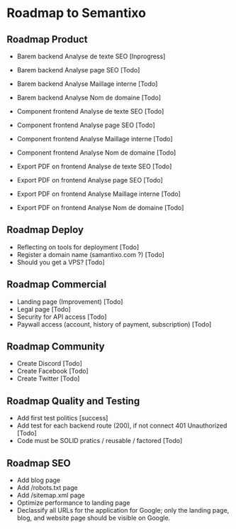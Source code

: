 # Roadmap to Semantixo

## Roadmap Product

- Barem backend Analyse de texte SEO [Inprogress]
- Barem backend Analyse page SEO [Todo]
- Barem backend Analyse Maillage interne [Todo]
- Barem backend Analyse Nom de domaine [Todo]

- Component frontend Analyse de texte SEO [Todo]
- Component frontend Analyse page SEO [Todo]
- Component frontend Analyse Maillage interne [Todo]
- Component frontend Analyse Nom de domaine [Todo]

- Export PDF on frontend Analyse de texte SEO [Todo]
- Export PDF on frontend Analyse page SEO [Todo]
- Export PDF on frontend Analyse Maillage interne [Todo]
- Export PDF on frontend Analyse Nom de domaine [Todo]


## Roadmap Deploy

- Reflecting on tools for deployment [Todo]
- Register a domain name (samantixo.com ?) [Todo]
- Should you get a VPS? [Todo]

## Roadmap Commercial

- Landing page (Improvement) [Todo]
- Legal page [Todo]
- Security for API access [Todo]
- Paywall access (account, history of payment, subscription) [Todo]

## Roadmap Community

- Create Discord [Todo]
- Create Facebook [Todo]
- Create Twitter [Todo]

## Roadmap Quality and Testing

- Add first test politics [success]
- Add test for each backend route (200), if not connect 401 Unauthorized [Todo]
- Code must be SOLID pratics / reusable / factored [Todo]

## Roadmap SEO 

- Add blog page 
- Add /robots.txt page 
- Add /sitemap.xml page 
- Optimize performance to landing page
- Declassify all URLs for the application for Google; only the landing page, blog, and website page should be visible on Google.
